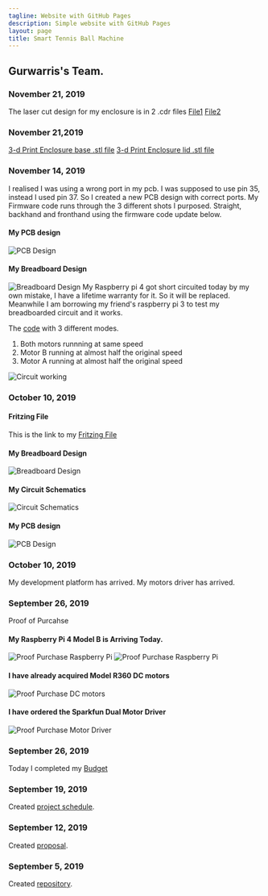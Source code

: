 ```yaml
---
tagline: Website with GitHub Pages
description: Simple website with GitHub Pages
layout: page
title: Smart Tennis Ball Machine
---
```


Gurwarris's Team.
-------------
### November 21, 2019
The laser cut design for my enclosure is in 2 .cdr files
[File1](https://github.com/Warris-Sohi/SmartTennisBallMachine/blob/master/Mechanical/enclosure%201.cdr)
[File2](https://github.com/Warris-Sohi/SmartTennisBallMachine/blob/master/Mechanical/enclosure%202.cdr)

### November 21,2019
[3-d Print Enclosure base .stl file](https://github.com/Warris-Sohi/SmartTennisBallMachine/blob/master/Mechanical/Pi%20Enclosure%20Base.stl)
[3-d Print Enclosure lid .stl file](https://github.com/Warris-Sohi/SmartTennisBallMachine/blob/master/Mechanical/Pi%20Enclosure%20Lid.stl)
### November 14, 2019
I realised I was using a wrong port in my pcb. I was supposed to use pin 35, instead I used pin 37. So I created a new PCB design with correct ports.
My Firmware code runs through the 3 different shots I purposed. Straight, backhand and fronthand using the firmware code update below.

#### My PCB design
![PCB Design](https://github.com/Warris-Sohi/SmartTennisBallMachine/raw/master/Electronics/DualMotorDriver_pcb_v2.jpg)
#### My Breadboard Design
![Breadboard Design](https://github.com/Warris-Sohi/SmartTennisBallMachine/raw/master/Electronics/DualMotorDriver_bb_v2.jpg)
My Raspberry pi 4 got short circuited today by my own mistake, I have a lifetime warranty for it. So it will be replaced. Meanwhile I am borrowing my friend's raspberry pi 3 to test my breadboarded circuit and it works.
 
 The [code](https://github.com/Warris-Sohi/SmartTennisBallMachine/blob/master/Firmware/tbfng6621.py) with 3 different modes.
 1. Both motors runnning at same speed 
 2. Motor B running at almost half the original speed
 3. Motor A running at almost half the original speed
 
 
 ![Circuit working](https://raw.githubusercontent.com/Warris-Sohi/SmartTennisBallMachine/master/Images/IMG_20191114_130010.jpg)

### October 10, 2019
#### Fritzing File
This is the link to my [Fritzing File](https://github.com/Warris-Sohi/SmartTennisBallMachine/blob/master/Electronics/DualMotorDriver.fzz)
#### My Breadboard Design
![Breadboard Design](https://github.com/Warris-Sohi/SmartTennisBallMachine/raw/master/Electronics/DualMotorDriver_bb_v2.jpg)
#### My Circuit Schematics
![Circuit Schematics](https://raw.githubusercontent.com/Warris-Sohi/SmartTennisBallMachine/master/Electronics/DualMotorDriver_schem.jpg)
#### My PCB design
![PCB Design](https://raw.githubusercontent.com/Warris-Sohi/SmartTennisBallMachine/master/Electronics/DualMotorDriver_pcb.jpg)




### October 10, 2019
My development platform has arrived.
My motors driver has arrived.

### September 26, 2019
Proof of Purcahse
#### My Raspberry Pi 4 Model B is Arriving Today.
![Proof Purchase Raspberry Pi](https://github.com/Warris-Sohi/SmartTennisBallMachine/raw/master/Documentation/Proof%20of%20Purchase%20-Raspberry%20Pi%20.JPG)
![Proof Purchase Raspberry Pi](https://github.com/Warris-Sohi/SmartTennisBallMachine/raw/master/Documentation/Proof%20of%20Purchase%20-Raspberry%20Pi%202.JPG)

#### I have already acquired Model R360 DC motors
![Proof Purchase DC motors](https://github.com/Warris-Sohi/SmartTennisBallMachine/raw/master/Documentation/Proof%20of%20Purchase%20-DC%20motors%20.JPG)

#### I have ordered the Sparkfun Dual Motor Driver
![Proof Purchase Motor Driver](https://github.com/Warris-Sohi/SmartTennisBallMachine/raw/master/Documentation/Proof%20of%20Purchase%20-Motor%20Driver%20.JPG)

### September 26, 2019
Today I completed my [Budget](https://github.com/Warris-Sohi/SmartTennisBallMachine/blob/master/Documentation/Project%20Budget.pdf) 

### September 19, 2019

Created [project schedule](https://github.com/Warris-Sohi/SmartTennisBallMachine/blob/master/Documentation/ScheduleCapstone%20Project.pdf).  
### September 12, 2019

Created [proposal](https://github.com/Warris-Sohi/SmartTennisBallMachine/blob/master/Documentation/ProposalContentGurwarrisSohiSmartTennisBallMachine.docx).

### September 5, 2019

Created [repository](https://github.com/Warris-Sohi/SmartTennisBallMachine).
